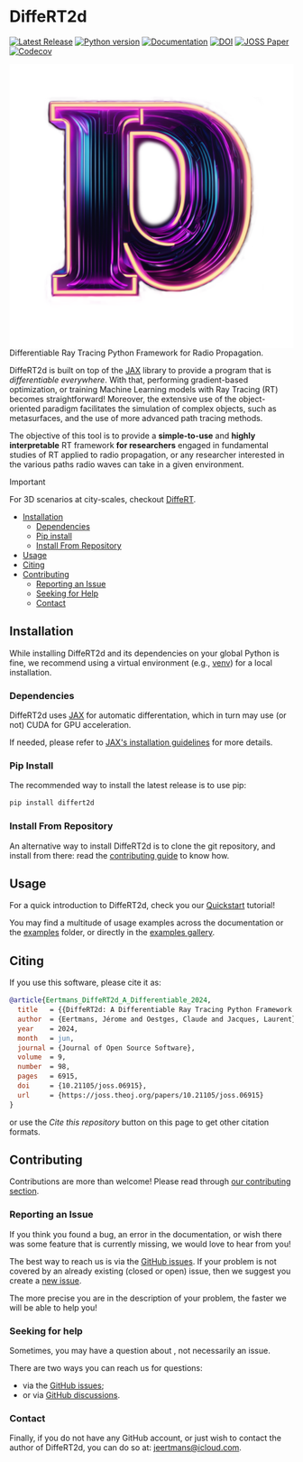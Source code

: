 # DiffeRT2d

[![Latest Release][pypi-version-badge]][pypi-version-url]
[![Python version][pypi-python-version-badge]][pypi-version-url]
[![Documentation][documentation-badge]][documentation-url]
[![DOI][doi-badge]][doi-url]
[![JOSS Paper][joss-badge]][joss-url]
[![Codecov][codecov-badge]][codecov-url]

<img alt="DiffeRT2d Logo" align="right" width="512px" src="https://raw.githubusercontent.com/jeertmans/DiffeRT2d/main/static/logo_light_transparent.png">

Differentiable Ray Tracing Python Framework for Radio Propagation.

<!-- start description -->

DiffeRT2d is built on top of the
[JAX](https://github.com/google/jax)
library to provide a program that is *differentiable everywhere*.
With that, performing gradient-based optimization, or training
Machine Learning models with Ray Tracing (RT) becomes straightforward!
Moreover, the extensive use of the object-oriented paradigm
facilitates the simulation of complex objects, such as metasurfaces,
and the use of more advanced path tracing methods.

The objective of this tool is to provide a **simple-to-use** and
**highly interpretable** RT framework **for researchers** engaged
in fundamental studies of RT applied to radio propagation,
or any researcher interested in the various paths radio waves
can take in a given environment.

<!-- end description -->

> [!IMPORTANT]
> For 3D scenarios at city-scales,
> checkout [DiffeRT](https://github.com/jeertmans/DiffeRT).

- [Installation](#installation)
  * [Dependencies](#dependencies)
  * [Pip install](#pip-install)
  * [Install From Repository](#install-from-repository)
- [Usage](#usage)
- [Citing](#citing)
- [Contributing](#contributing)
  * [Reporting an Issue](#reporting-an-issue)
  * [Seeking for Help](#seeking-for-help)
  * [Contact](#contact)

## Installation

<!-- start install -->

While installing DiffeRT2d and its dependencies on your global Python is fine,
we recommend using a virtual environment
(e.g., [venv](https://docs.python.org/3/tutorial/venv.html)) for a local installation.

### Dependencies

<!-- start deps -->

DiffeRT2d uses [JAX](https://github.com/google/jax)
for automatic differentation,
which in turn may use (or not) CUDA for GPU acceleration.

If needed, please refer to
[JAX's installation guidelines](https://github.com/google/jax#installation)
for more details.

<!-- end deps -->

### Pip Install

The recommended way to install the latest release is to use pip:

```bash
pip install differt2d
```

### Install From Repository

An alternative way to install DiffeRT2d is to clone the git repository,
and install from there:
read the
[contributing guide](https://eertmans.be/DiffeRT2d/latest/contributing/workflow.html)
to know how.

<!-- end install -->

## Usage

For a quick introduction to DiffeRT2d, check you our
[Quickstart](https://eertmans.be/DiffeRT2d/latest/quickstart.html) tutorial!

You may find a multitude of usage examples across the documentation
or the [examples](https://github.com/jeertmans/DiffeRT2d/tree/main/examples)
folder, or directly in the
[examples gallery](https://eertmans.be/DiffeRT2d/latest/examples_gallery/index.html).

## Citing

If you use this software, please cite it as:

```bibtex
@article{Eertmans_DiffeRT2d_A_Differentiable_2024,
  title   = {{DiffeRT2d: A Differentiable Ray Tracing Python Framework for Radio Propagation}},
  author  = {Eertmans, Jérome and Oestges, Claude and Jacques, Laurent},
  year    = 2024,
  month   = jun,
  journal = {Journal of Open Source Software},
  volume  = 9,
  number  = 98,
  pages   = 6915,
  doi     = {10.21105/joss.06915},
  url     = {https://joss.theoj.org/papers/10.21105/joss.06915}
}
```

or use the *Cite this repository* button on this page to get other citation formats.

## Contributing

Contributions are more than welcome!
Please read through
[our contributing section](https://eertmans.be/DiffeRT2d/latest/contributing/index.html).

### Reporting an Issue

<!-- start reporting-an-issue -->

If you think you found a bug,
an error in the documentation,
or wish there was some feature that is currently missing,
we would love to hear from you!

The best way to reach us is via the
[GitHub issues](https://github.com/jeertmans/DiffeRT2d/issues).
If your problem is not covered by an already existing (closed or open) issue,
then we suggest you create a
[new issue](https://github.com/jeertmans/DiffeRT2d/issues/new).

The more precise you are in the description of your problem, the faster we will
be able to help you!

<!-- end reporting-an-issue -->

### Seeking for help

<!-- start seeking-for-help -->

Sometimes, you may have a question about ,
not necessarily an issue.

There are two ways you can reach us for questions:

- via the
[GitHub issues](https://github.com/jeertmans/DiffeRT2d/issues);
- or via
[GitHub discussions](https://github.com/jeertmans/DiffeRT2d/discussions).

<!-- end seeking-for-help -->

### Contact

<!-- start contact -->

Finally, if you do not have any GitHub account,
or just wish to contact the author of DiffeRT2d,
you can do so at: [jeertmans@icloud.com](mailto:jeertmans@icloud.com).

<!-- end contact -->

[pypi-version-badge]: https://img.shields.io/pypi/v/DiffeRT2d?label=DiffeRT2d
[pypi-version-url]: https://pypi.org/project/DiffeRT2d/
[pypi-python-version-badge]: https://img.shields.io/pypi/pyversions/DiffeRT2d
[documentation-badge]: https://img.shields.io/website?down_color=lightgrey&down_message=offline&label=documentation&up_color=green&up_message=online&url=https%3A%2F%2Feertmans.be%2FDiffeRT2d%2F
[documentation-url]: https://eertmans.be/DiffeRT2d/
[doi-badge]: https://zenodo.org/badge/DOI/10.5281/zenodo.11386516.svg
[doi-url]: https://doi.org/10.5281/zenodo.11386516
[joss-badge]: https://joss.theoj.org/papers/10.21105/joss.06915/status.svg
[joss-url]: https://doi.org/10.21105/joss.06915
[codecov-badge]: https://codecov.io/gh/jeertmans/DiffeRT2d/branch/main/graph/badge.svg?token=1dJ1AKWMR5
[codecov-url]: https://codecov.io/gh/jeertmans/DiffeRT2d
